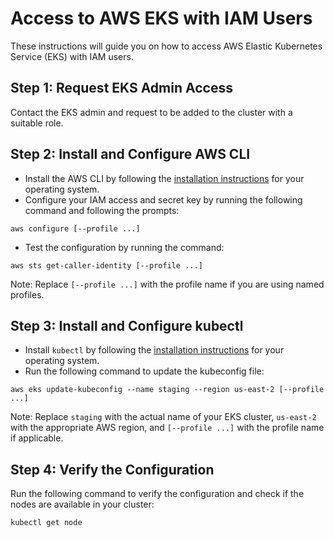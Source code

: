 # Access to AWS EKS with IAM Users

These instructions will guide you on how to access AWS Elastic Kubernetes Service (EKS) with IAM users.

## Step 1: Request EKS Admin Access

Contact the EKS admin and request to be added to the cluster with a suitable role.

## Step 2: Install and Configure AWS CLI

- Install the AWS CLI by following the [installation instructions](https://docs.aws.amazon.com/cli/latest/userguide/cli-configure-quickstart.html) for your operating system.
- Configure your IAM access and secret key by running the following command and following the prompts:
```
aws configure [--profile ...]
```
- Test the configuration by running the command:
```
aws sts get-caller-identity [--profile ...]
```
Note: Replace `[--profile ...]` with the profile name if you are using named profiles.

## Step 3: Install and Configure kubectl

- Install `kubectl` by following the [installation instructions](https://kubernetes.io/docs/tasks/tools/install-kubectl/) for your operating system.
- Run the following command to update the kubeconfig file:
```
aws eks update-kubeconfig --name staging --region us-east-2 [--profile ...]
```
Note: Replace `staging` with the actual name of your EKS cluster, `us-east-2` with the appropriate AWS region, and `[--profile ...]` with the profile name if applicable.

## Step 4: Verify the Configuration

Run the following command to verify the configuration and check if the nodes are available in your cluster:
```
kubectl get node
```